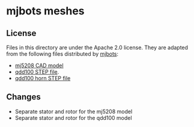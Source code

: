 # mjbots meshes

## License

Files in this directory are under the Apache 2.0 license. They are adapted from the following files distributed by [mjbots](https://mjbots.com/):

- [mj5208 CAD model](https://a360.co/3sVprW3)
- [qdd100 STEP file](https://drive.google.com/file/d/1678YxQfFQZzw0SReEfnle-s26x3cyDuh/view?usp=sharing).
- [qdd100 horn STEP file](https://drive.google.com/file/d/1Uup_2laLZXq2O5Lu7b4f5lgfOKkbsESV/view?usp=sharing)

## Changes

- Separate stator and rotor for the mj5208 model
- Separate stator and rotor for the qdd100 model
